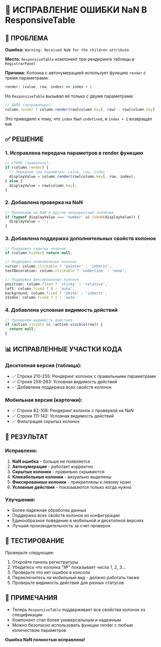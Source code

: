 # 🔧 ИСПРАВЛЕНИЕ ОШИБКИ NaN В ResponsiveTable

## 🚨 ПРОБЛЕМА

**Ошибка:** `Warning: Received NaN for the children attribute`

**Место:** `ResponsiveTable` компонент при рендеринге таблицы в `RegistrarPanel`

**Причина:** Колонка с автонумерацией использует функцию `render` с тремя параметрами:
```javascript
render: (value, row, index) => index + 1
```

Но `ResponsiveTable` вызывал её только с двумя параметрами:
```javascript
// БЫЛО (неправильно):
column.render ? column.render(row[column.key], row) : row[column.key]
```

Это приводило к тому, что `index` был `undefined`, и `index + 1` возвращал `NaN`.

## ✅ РЕШЕНИЕ

### 1. **Исправлена передача параметров в render функцию**

```javascript
// СТАЛО (правильно):
if (column.render) {
  // Передаем три параметра: value, row, index
  displayValue = column.render(row[column.key], row, index);
} else {
  displayValue = row[column.key];
}
```

### 2. **Добавлена проверка на NaN**

```javascript
// Проверяем на NaN и другие некорректные значения
if (typeof displayValue === 'number' && isNaN(displayValue)) {
  displayValue = '';
}
```

### 3. **Добавлена поддержка дополнительных свойств колонок**

```javascript
// Поддержка скрытых колонок
if (column.hidden) return null;

// Поддержка кликабельных колонок
cursor: column.clickable ? 'pointer' : 'inherit',
textDecoration: column.clickable ? 'underline' : 'none',

// Поддержка фиксированных колонок
position: column.fixed ? 'sticky' : 'relative',
left: column.fixed ? 0 : 'auto',
background: column.fixed ? 'white' : 'inherit',
zIndex: column.fixed ? 1 : 'auto'
```

### 4. **Добавлена условная видимость действий**

```javascript
// Проверяем видимость действия
if (action.visible && !action.visible(row)) {
  return null;
}
```

## 📊 ИСПРАВЛЕННЫЕ УЧАСТКИ КОДА

### Десктопная версия (таблица):
- ✅ Строки 210-255: Рендеринг колонок с правильными параметрами
- ✅ Строки 256-283: Условная видимость действий
- ✅ Добавлена поддержка всех свойств колонок

### Мобильная версия (карточки):
- ✅ Строки 82-108: Рендеринг колонок с проверкой на NaN
- ✅ Строки 111-142: Условная видимость действий
- ✅ Фильтрация скрытых колонок

## 🎯 РЕЗУЛЬТАТ

### Исправлено:
1. **NaN ошибка** - больше не появляется
2. **Автонумерация** - работает корректно
3. **Скрытые колонки** - правильно скрываются
4. **Кликабельные колонки** - визуально выделены
5. **Фиксированные колонки** - прикреплены к левому краю
6. **Условные действия** - показываются только когда нужно

### Улучшения:
- Более надежная обработка данных
- Поддержка всех свойств колонок из конфигурации
- Единообразное поведение в мобильной и десктопной версиях
- Лучшая производительность за счет проверок

## 🧪 ТЕСТИРОВАНИЕ

Проверьте следующее:
1. Откройте панель регистратуры
2. Убедитесь что колонка "№" показывает числа 1, 2, 3...
3. Проверьте что нет ошибок в консоли
4. Переключитесь на мобильный вид - должно работать также
5. Проверьте видимость действий для разных статусов

## 📝 ПРИМЕЧАНИЯ

- Теперь `ResponsiveTable` поддерживает все свойства колонок из спецификации
- Компонент стал более универсальным и надежным
- Можно безопасно использовать функции render с любым количеством параметров

**Ошибка NaN полностью исправлена!**
